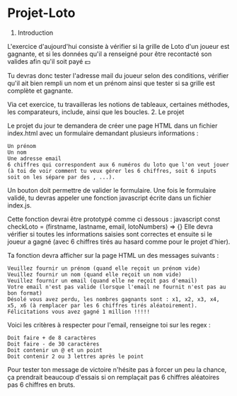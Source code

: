 # Projet-Loto

1. Introduction

L'exercice d'aujourd'hui consiste à vérifier si la grille de Loto d'un joueur est gagnante, et si les données qu'il a renseigné pour être recontacté son valides afin qu'il soit payé 💵

Tu devras donc tester l'adresse mail du joueur selon des conditions, vérifier qu'il ait bien rempli un nom et un prénom ainsi que tester si sa grille est complète et gagnante.

Via cet exercice, tu travailleras les notions de tableaux, certaines méthodes, les comparateurs, include, ainsi que les boucles.
2. Le projet

Le projet du jour te demandera de créer une page HTML dans un fichier index.html avec un formulaire demandant plusieurs informations :

    Un prénom
    Un nom
    Une adresse email
    6 chiffres qui correspondent aux 6 numéros du loto que l'on veut jouer (à toi de voir comment tu veux gérer les 6 chiffres, soit 6 inputs soit on les sépare par des , ...).

Un bouton doit permettre de valider le formulaire. Une fois le formulaire validé, tu devras appeler une fonction javascript écrite dans un fichier index.js.

Cette fonction devrai être prototypé comme ci dessous : javascript const checkLoto = (firstname, lastname, email, lotoNumbers) => {} Elle devra vérifier si toutes les informations saisies sont correctes et ensuite si le joueur a gagné (avec 6 chiffres tirés au hasard comme pour le projet d'hier).

Ta fonction devra afficher sur la page HTML un des messages suivants :

    Veuillez fournir un prénom (quand elle reçoit un prénom vide)
    Veuillez fournir un nom (quand elle reçoit un nom vide)
    Veuillez fournir un email (quand elle ne reçoit pas d'email)
    Votre email n'est pas valide (lorsque l'email ne fournit n'est pas au bon format)
    Désolé vous avez perdu, les nombres gagnants sont : x1, x2, x3, x4, x5, x6 (à remplacer par les 6 chiffres tirés aléatoirement).
    Félicitations vous avez gagné 1 million !!!!!

Voici les critères à respecter pour l'email, renseigne toi sur les regex :

    Doit faire + de 8 caractères
    Doit faire - de 30 caractères
    Doit contenir un @ et un point
    Doit contenir 2 ou 3 lettres après le point

Pour tester ton message de victoire n'hésite pas à forcer un peu la chance, ça prendrait beaucoup d'essais si on remplaçait pas 6 chiffres aléatoires pas 6 chiffres en bruts.

